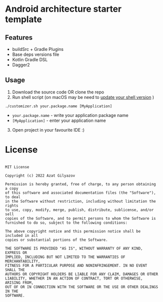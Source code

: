 # Android architecture starter template

## Features
- buildSrc + Gradle Plugins
- Base deps versions file
- Kotlin Gradle DSL
- Dagger2

## Usage
1) Download the source code OR clone the repo
2) Run shell script (on macOS may be need to [update your shell version](https://apple.stackexchange.com/questions/193411/update-bash-to-version-4-0-on-osx) )
```
./customizer.sh your.package.name [MyApplication]
```
 - `your.package.name` - write your application package name
 - `[MyApplication]` - enter your application name

3) Open project in your favourite IDE :)

# License

```

MIT License

Copyright (c) 2022 Azat Gilyazov

Permission is hereby granted, free of charge, to any person obtaining a copy
of this software and associated documentation files (the "Software"), to deal
in the Software without restriction, including without limitation the rights
to use, copy, modify, merge, publish, distribute, sublicense, and/or sell
copies of the Software, and to permit persons to whom the Software is
furnished to do so, subject to the following conditions:

The above copyright notice and this permission notice shall be included in all
copies or substantial portions of the Software.

THE SOFTWARE IS PROVIDED "AS IS", WITHOUT WARRANTY OF ANY KIND, EXPRESS OR
IMPLIED, INCLUDING BUT NOT LIMITED TO THE WARRANTIES OF MERCHANTABILITY,
FITNESS FOR A PARTICULAR PURPOSE AND NONINFRINGEMENT. IN NO EVENT SHALL THE
AUTHORS OR COPYRIGHT HOLDERS BE LIABLE FOR ANY CLAIM, DAMAGES OR OTHER
LIABILITY, WHETHER IN AN ACTION OF CONTRACT, TORT OR OTHERWISE, ARISING FROM,
OUT OF OR IN CONNECTION WITH THE SOFTWARE OR THE USE OR OTHER DEALINGS IN THE
SOFTWARE.
```
